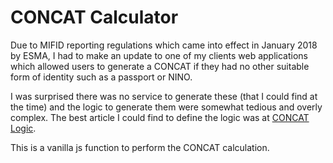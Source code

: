 # CONCAT Calculator
Due to MIFID reporting regulations which came into effect in January 2018 by ESMA, I had to make an update to one of my clients web applications which allowed users to generate a CONCAT if they had no other suitable form of identity such as a passport or NINO.

I was surprised there was no service to generate these (that I could find at the time) and the logic to generate them were somewhat tedious and overly complex. The best article I could find to define the logic was at [CONCAT Logic](https://www.kaizenreporting.com/camels-horses-problem-identifiers-mifid-ii/).

This is a vanilla js function to perform the CONCAT calculation.